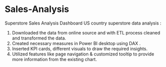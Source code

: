 # Sales-Analysis
Superstore Sales Analysis Dashboard
US country superstore data analysis :
1. Downloaded the data from online source and with ETL process cleaned and transformed the data.
2. Created necessary measures in Power BI desktop using DAX .
3. Inserted KPI cards, different visuals to draw the required insights.
4. Utilized features like page navigation & customized tooltip to provide more information from the existing chart.

